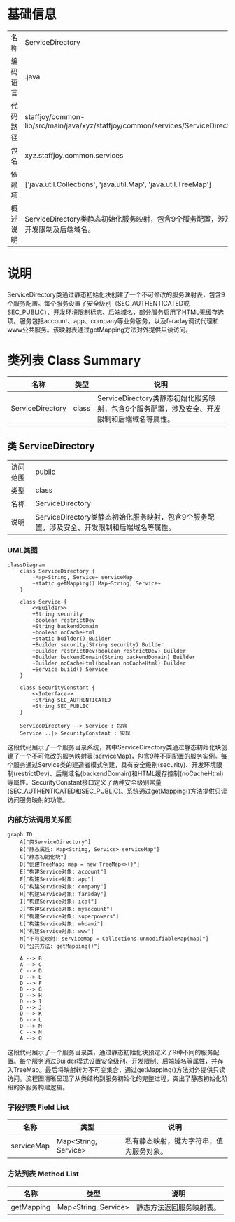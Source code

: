 # 基础信息

|      |      |
|------|------|
| 名称 | ServiceDirectory |
| 编码语言 | .java |
| 代码路径 | staffjoy/common-lib/src/main/java/xyz/staffjoy/common/services/ServiceDirectory.java |
| 包名 | xyz.staffjoy.common.services |
| 依赖项 | ['java.util.Collections', 'java.util.Map', 'java.util.TreeMap'] |
| 概述说明 | ServiceDirectory类静态初始化服务映射，包含9个服务配置，涉及认证、开发限制及后端域名。 |

# 说明

ServiceDirectory类通过静态初始化块创建了一个不可修改的服务映射表，包含9个服务配置。每个服务设置了安全级别（SEC_AUTHENTICATED或SEC_PUBLIC）、开发环境限制标志、后端域名，部分服务启用了HTML无缓存选项。服务包括account、app、company等业务服务，以及faraday调试代理和www公共服务。该映射表通过getMapping方法对外提供只读访问。

# 类列表 Class Summary

| 名称   | 类型  | 说明 |
|-------|------|-------------|
| ServiceDirectory | class | ServiceDirectory类静态初始化服务映射，包含9个服务配置，涉及安全、开发限制和后端域名等属性。 |



## 类 ServiceDirectory

|      |      |
|------|------|
| 访问范围 | public |
| 类型 | class |
| 名称 | ServiceDirectory |
| 说明 | ServiceDirectory类静态初始化服务映射，包含9个服务配置，涉及安全、开发限制和后端域名等属性。 |


### UML类图

```mermaid
classDiagram
    class ServiceDirectory {
        -Map~String, Service~ serviceMap
        +static getMapping() Map~String, Service~
    }

    class Service {
        <<Builder>>
        +String security
        +boolean restrictDev
        +String backendDomain
        +boolean noCacheHtml
        +static builder() Builder
        +Builder security(String security) Builder
        +Builder restrictDev(boolean restrictDev) Builder
        +Builder backendDomain(String backendDomain) Builder
        +Builder noCacheHtml(boolean noCacheHtml) Builder
        +Service build() Service
    }

    class SecurityConstant {
        <<Interface>>
        +String SEC_AUTHENTICATED
        +String SEC_PUBLIC
    }

    ServiceDirectory --> Service : 包含
    Service ..|> SecurityConstant : 实现
```

这段代码展示了一个服务目录系统，其中ServiceDirectory类通过静态初始化块创建了一个不可修改的服务映射表(serviceMap)，包含9种不同配置的服务实例。每个服务通过Service类的建造者模式创建，具有安全级别(security)、开发环境限制(restrictDev)、后端域名(backendDomain)和HTML缓存控制(noCacheHtml)等属性。SecurityConstant接口定义了两种安全级别常量(SEC_AUTHENTICATED和SEC_PUBLIC)。系统通过getMapping()方法提供只读访问服务映射的功能。


### 内部方法调用关系图

```mermaid
graph TD
    A["类ServiceDirectory"]
    B["静态属性: Map<String, Service> serviceMap"]
    C["静态初始化块"]
    D["创建TreeMap: map = new TreeMap<>()"]
    E["构建Service对象: account"]
    F["构建Service对象: app"]
    G["构建Service对象: company"]
    H["构建Service对象: faraday"]
    I["构建Service对象: ical"]
    J["构建Service对象: myaccount"]
    K["构建Service对象: superpowers"]
    L["构建Service对象: whoami"]
    M["构建Service对象: www"]
    N["不可变映射: serviceMap = Collections.unmodifiableMap(map)"]
    O["公共方法: getMapping()"]

    A --> B
    A --> C
    C --> D
    D --> E
    D --> F
    D --> G
    D --> H
    D --> I
    D --> J
    D --> K
    D --> L
    D --> M
    C --> N
    A --> O
```

这段代码展示了一个服务目录类，通过静态初始化块预定义了9种不同的服务配置。每个服务通过Builder模式设置安全级别、开发限制、后端域名等属性，并存入TreeMap。最后将映射转为不可变集合，通过getMapping()方法对外提供只读访问。流程图清晰呈现了从类结构到服务初始化的完整过程，突出了静态初始化阶段的多服务构建逻辑。

### 字段列表 Field List

| 名称  | 类型  | 说明 |
|-------|-------|------|
| serviceMap | Map<String, Service> | 私有静态映射，键为字符串，值为服务对象。 |

### 方法列表 Method List

| 名称  | 类型  | 说明 |
|-------|-------|------|
| getMapping | Map<String, Service> | 静态方法返回服务映射表。 |




